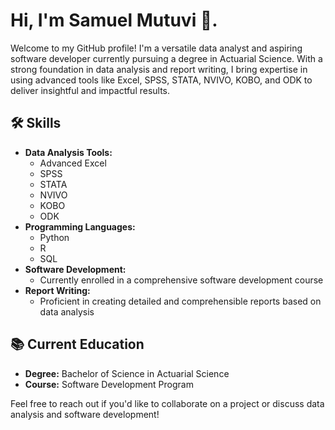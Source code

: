 # Hi, I'm Samuel Mutuvi 👋.

Welcome to my GitHub profile! I'm a versatile data analyst and aspiring software developer currently pursuing a degree in Actuarial Science. With a strong foundation in data analysis and report writing, I bring expertise in using advanced tools like Excel, SPSS, STATA, NVIVO, KOBO, and ODK to deliver insightful and impactful results.

## 🛠️ Skills

- **Data Analysis Tools:**
  - Advanced Excel
  - SPSS
  - STATA
  - NVIVO
  - KOBO
  - ODK
- **Programming Languages:**
  - Python
  - R
  - SQL
- **Software Development:**
  - Currently enrolled in a comprehensive software development course
- **Report Writing:**
  - Proficient in creating detailed and comprehensible reports based on data analysis

## 📚 Current Education

- **Degree:** Bachelor of Science in Actuarial Science
- **Course:** Software Development Program

Feel free to reach out if you'd like to collaborate on a project or discuss data analysis and software development!
